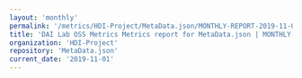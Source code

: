```yaml
---
layout: 'monthly'
permalink: '/metrics/HDI-Project/MetaData.json/MONTHLY-REPORT-2019-11-01/'
title: 'DAI Lab OSS Metrics Metrics report for MetaData.json | MONTHLY-REPORT-2019-11-01'
organization: 'HDI-Project'
repository: 'MetaData.json'
current_date: '2019-11-01'
---
```

